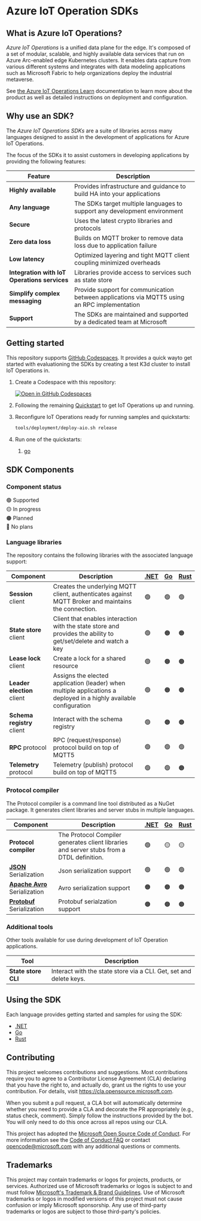 # Azure IoT Operation SDKs

## What is Azure IoT Operations?

*Azure IoT Operations* is a unified data plane for the edge. It's composed of a set of modular, scalable, and highly available data services that run on Azure Arc-enabled edge Kubernetes clusters. It enables data capture from various different systems and integrates with data modeling applications such as Microsoft Fabric to help organizations deploy the industrial metaverse.

See [the Azure IoT Operations Learn](https://learn.microsoft.com/azure/iot-operations/) documentation to learn more about the product as well as detailed instructions on deployment and configuration.

## Why use an SDK?

The *Azure IoT Operations SDKs* are a suite of libraries across many languages designed to assist in the development of applications for Azure IoT Operations.

The focus of the SDKs it to assist customers in developing applications by providing the following features:

| Feature | Description |
|-|-|
| **Highly available** | Provides infrastructure and guidance to build HA into your applications |
| **Any language** | The SDKs target multiple languages to support any development environment |
| **Secure** | Uses the latest crypto libraries and protocols |
| **Zero data loss** | Builds on MQTT broker to remove data loss due to application failure |
| **Low latency** | Optimized layering and tight MQTT client coupling minimized overheads |
| **Integration with IoT Operations services** | Libraries provide access to services such as state store |
| **Simplify complex messaging** | Provide support for communication between applications via MQTT5 using an RPC implementation |
| **Support** | The SDKs are maintained and supported by a dedicated team at Microsoft |

## Getting started

This repository supports [GitHub Codespaces](https://github.com/features/codespaces). It provides a quick wayto get started with evaluationing the SDKs by creating a test K3d cluster to install IoT Operations in.

1. Create a Codespace with this repository:

   [![Open in GitHub Codespaces](https://github.com/codespaces/badge.svg)](https://codespaces.new/Azure/iot-operations-sdks)

1. Following the remaining [Quickstart](https://learn.microsoft.com/azure/iot-operations/get-started-end-to-end-sample/quickstart-deploy) to get IoT Operations up and running.

1. Reconfigure IoT Operations ready for running samples and quickstarts:

   ```bash
   tools/deployment/deploy-aio.sh release
   ```

1. Run one of the quickstarts:
    
    1. [go](./go)

## SDK Components

### Component status

:green_circle: Supported  
:yellow_circle: In progress  
:orange_circle: Planned  
:red_circle: No plans

### Language libraries

The repository contains the following libraries with the associated language support:

| Component | Description | [.NET](./dotnet) | [Go](./go) | [Rust](./rust) |
|-|-|-|-|-|
| **Session** client | Creates the underlying MQTT client, authenticates against MQTT Broker and maintains the connection. | :green_circle: | :green_circle: | :green_circle: |
| **State store** client | Client that enables interaction with the state store and provides the ability to get/set/delete and watch a key | :green_circle: | :orange_circle: | :orange_circle: |
| **Lease lock** client | Create a lock for a shared resource | :green_circle: | :orange_circle: | :orange_circle: |
| **Leader election** client | Assigns the elected application (leader) when multiple applications a deployed in a highly available configuration | :green_circle: | :orange_circle: | :orange_circle: |
| **Schema registry** client | Interact with the schema registry | :green_circle: | :orange_circle: | :orange_circle: |
| **RPC** protocol | RPC (request/response) protocol build on top of MQTT5 | :green_circle: | :green_circle: | :green_circle: |
| **Telemetry** protocol | Telemetry (publish) protocol build on top of MQTT5 | :green_circle: | :green_circle: | :orange_circle: |

### Protocol compiler

The Protocol compiler is a command line tool distributed as a NuGet package. It generates client libraries and server stubs in multiple languages.

| Component | Description | [.NET](./dotnet) | [Go](./go) | [Rust](./rust) |
|-|-|-|-|-|
| **Protocol compiler** | The Protocol Compiler generates client libraries and server stubs from a DTDL definition. | :green_circle: | :yellow_circle:  | :yellow_circle:  |
| [**JSON**](https://www.json.org/) Serialization | Json serialization support | :green_circle: | :green_circle: | :green_circle: |
| [**Apache Avro**](https://avro.apache.org/) Serialization | Avro serialization support | :orange_circle: | :orange_circle: | :orange_circle: |
| [**Protobuf**](https://protobuf.dev/) Serialization | Protobuf serialzation support| :orange_circle: | :orange_circle: | :orange_circle: |

### Additional tools

Other tools available for use during development of IoT Operation applications.

| Tool | Description |
|-|-|
| **State store CLI** | Interact with the state store via a CLI. Get, set and delete keys. |

## Using the SDK

Each language provides getting started and samples for using the SDK:

* [.NET](./dotnet)
* [Go](./go)
* [Rust](./rust)

## Contributing

This project welcomes contributions and suggestions.  Most contributions require you to agree to a
Contributor License Agreement (CLA) declaring that you have the right to, and actually do, grant us
the rights to use your contribution. For details, visit https://cla.opensource.microsoft.com.

When you submit a pull request, a CLA bot will automatically determine whether you need to provide
a CLA and decorate the PR appropriately (e.g., status check, comment). Simply follow the instructions
provided by the bot. You will only need to do this once across all repos using our CLA.

This project has adopted the [Microsoft Open Source Code of Conduct](https://opensource.microsoft.com/codeofconduct/).
For more information see the [Code of Conduct FAQ](https://opensource.microsoft.com/codeofconduct/faq/) or
contact [opencode@microsoft.com](mailto:opencode@microsoft.com) with any additional questions or comments.

## Trademarks

This project may contain trademarks or logos for projects, products, or services. Authorized use of Microsoft 
trademarks or logos is subject to and must follow 
[Microsoft's Trademark & Brand Guidelines](https://www.microsoft.com/en-us/legal/intellectualproperty/trademarks/usage/general).
Use of Microsoft trademarks or logos in modified versions of this project must not cause confusion or imply Microsoft sponsorship.
Any use of third-party trademarks or logos are subject to those third-party's policies.
